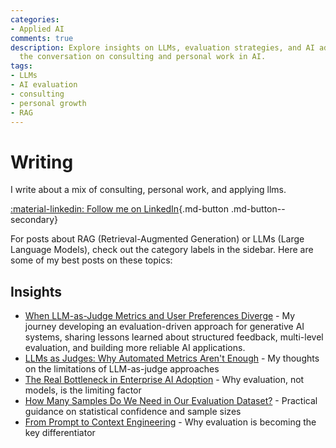 ```yaml
---
categories:
- Applied AI
comments: true
description: Explore insights on LLMs, evaluation strategies, and AI adoption. Join
  the conversation on consulting and personal work in AI.
tags:
- LLMs
- AI evaluation
- consulting
- personal growth
- RAG
---
```


# Writing

I write about a mix of consulting, personal work, and applying llms.

[:material-linkedin: Follow me on LinkedIn](https://linkedin.com/in/arianpasquali){.md-button .md-button--secondary}  

For posts about RAG (Retrieval-Augmented Generation) or LLMs (Large Language Models), check out the category labels in the sidebar. Here are some of my best posts on these topics:


## Insights

- [When LLM-as-Judge Metrics and User Preferences Diverge](posts/llm-as-judge-and-user-preference-correlation.md) - My journey developing an evaluation-driven approach for generative AI systems, sharing lessons learned about structured feedback, multi-level evaluation, and building more reliable AI applications.
- [LLMs as Judges: Why Automated Metrics Aren't Enough](posts/llms-as-judges-notes.md) - My thoughts on the limitations of LLM-as-judge approaches
- [The Real Bottleneck in Enterprise AI Adoption](posts/ai-adoption-bottleneck.md) - Why evaluation, not models, is the limiting factor
- [How Many Samples Do We Need in Our Evaluation Dataset?](posts/dataset-samples.md) - Practical guidance on statistical confidence and sample sizes
- [From Prompt to Context Engineering](posts/generative-ai-protocols-and-tartare.md) - Why evaluation is becoming the key differentiator